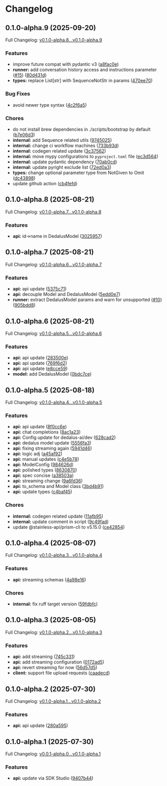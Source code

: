 # Changelog

## 0.1.0-alpha.9 (2025-09-20)

Full Changelog: [v0.1.0-alpha.8...v0.1.0-alpha.9](https://github.com/dedalus-labs/dedalus-sdk-python/compare/v0.1.0-alpha.8...v0.1.0-alpha.9)

### Features

* improve future compat with pydantic v3 ([a8fac0e](https://github.com/dedalus-labs/dedalus-sdk-python/commit/a8fac0ef8327430609f8bb15db096afecb3883ae))
* **runner:** add conversation history access and instructions parameter ([#15](https://github.com/dedalus-labs/dedalus-sdk-python/issues/15)) ([80d431d](https://github.com/dedalus-labs/dedalus-sdk-python/commit/80d431d07a85d374c9f974e786395596f1ba87a7))
* **types:** replace List[str] with SequenceNotStr in params ([470ee70](https://github.com/dedalus-labs/dedalus-sdk-python/commit/470ee7096075ac6298514ef751a8a6a6e296d0ab))


### Bug Fixes

* avoid newer type syntax ([4c2f6a5](https://github.com/dedalus-labs/dedalus-sdk-python/commit/4c2f6a5fb9de912f51eaceb129404ba2a7de57fc))


### Chores

* do not install brew dependencies in ./scripts/bootstrap by default ([b7e06d3](https://github.com/dedalus-labs/dedalus-sdk-python/commit/b7e06d307e626ae5d41189de50697f41c8bebfac))
* **internal:** add Sequence related utils ([9745025](https://github.com/dedalus-labs/dedalus-sdk-python/commit/9745025a9810eebc01de9591d37a099a04184b84))
* **internal:** change ci workflow machines ([733b93d](https://github.com/dedalus-labs/dedalus-sdk-python/commit/733b93d423e6ef1b4a33ae887ca472255afe4963))
* **internal:** codegen related update ([3c37562](https://github.com/dedalus-labs/dedalus-sdk-python/commit/3c37562c59321946e9750170fcef203a9fe15266))
* **internal:** move mypy configurations to `pyproject.toml` file ([ec3d564](https://github.com/dedalus-labs/dedalus-sdk-python/commit/ec3d56422bea912fafe9c43403dde7028fa97f75))
* **internal:** update pydantic dependency ([70ab0cd](https://github.com/dedalus-labs/dedalus-sdk-python/commit/70ab0cdb89b9829a1203cb922dcc7f11474c2cd4))
* **internal:** update pyright exclude list ([72ed0a3](https://github.com/dedalus-labs/dedalus-sdk-python/commit/72ed0a3bf91d86d18dddd90b3e95967cd3443f85))
* **types:** change optional parameter type from NotGiven to Omit ([dc43898](https://github.com/dedalus-labs/dedalus-sdk-python/commit/dc438989d20a3501a99401ffc1f182b8d67672e5))
* update github action ([cb4fefd](https://github.com/dedalus-labs/dedalus-sdk-python/commit/cb4fefd026cd176f56d3b5b12cdaffd2d7ddbdc6))

## 0.1.0-alpha.8 (2025-08-21)

Full Changelog: [v0.1.0-alpha.7...v0.1.0-alpha.8](https://github.com/dedalus-labs/dedalus-sdk-python/compare/v0.1.0-alpha.7...v0.1.0-alpha.8)

### Features

* **api:** id-&gt;name in DedalusModel ([3025957](https://github.com/dedalus-labs/dedalus-sdk-python/commit/3025957f80d8f4dda8c776a8c44598db95ec3065))

## 0.1.0-alpha.7 (2025-08-21)

Full Changelog: [v0.1.0-alpha.6...v0.1.0-alpha.7](https://github.com/dedalus-labs/dedalus-sdk-python/compare/v0.1.0-alpha.6...v0.1.0-alpha.7)

### Features

* **api:** api update ([5375c71](https://github.com/dedalus-labs/dedalus-sdk-python/commit/5375c71f60a9647d4e106faf4b18e07ab48abb49))
* **api:** decouple Model and DedalusModel ([5edd0e7](https://github.com/dedalus-labs/dedalus-sdk-python/commit/5edd0e78e58b523cb729a51a58a9b49a12091ab9))
* **runner:** extract DedalusModel params and warn for unsupported ([#10](https://github.com/dedalus-labs/dedalus-sdk-python/issues/10)) ([905bdd8](https://github.com/dedalus-labs/dedalus-sdk-python/commit/905bdd89db17bcae0ba54f7a38c237f922836cb0))

## 0.1.0-alpha.6 (2025-08-21)

Full Changelog: [v0.1.0-alpha.5...v0.1.0-alpha.6](https://github.com/dedalus-labs/dedalus-sdk-python/compare/v0.1.0-alpha.5...v0.1.0-alpha.6)

### Features

* **api:** api update ([283500e](https://github.com/dedalus-labs/dedalus-sdk-python/commit/283500e638288e248715ac84092727884b0d404d))
* **api:** api update ([769f6d2](https://github.com/dedalus-labs/dedalus-sdk-python/commit/769f6d24cf4458795a2d6a4a1ce5487e24d3b34b))
* **api:** api update ([e8cce59](https://github.com/dedalus-labs/dedalus-sdk-python/commit/e8cce59df56ade2c3be785a4ab68be694b36b325))
* **model:** add DedalusModel ([0bdc7ce](https://github.com/dedalus-labs/dedalus-sdk-python/commit/0bdc7ce32b8c0099d74fbd71afb6c20efc5c2618))

## 0.1.0-alpha.5 (2025-08-18)

Full Changelog: [v0.1.0-alpha.4...v0.1.0-alpha.5](https://github.com/dedalus-labs/dedalus-sdk-python/compare/v0.1.0-alpha.4...v0.1.0-alpha.5)

### Features

* **api:** api update ([8f0cc6e](https://github.com/dedalus-labs/dedalus-sdk-python/commit/8f0cc6eb025ab9c77959390cf26031383bd07001))
* **api:** chat completions ([8ac1a23](https://github.com/dedalus-labs/dedalus-sdk-python/commit/8ac1a23d9c1c37d4de90073dfad6149c83bba2fa))
* **api:** Config update for dedalus-ai/dev ([628cad2](https://github.com/dedalus-labs/dedalus-sdk-python/commit/628cad286ab5da905070f3b8cfb6745b9d9fa29d))
* **api:** dedalus model update ([5556fa3](https://github.com/dedalus-labs/dedalus-sdk-python/commit/5556fa35efbc79ebca565e2cc343b5352c1b10d7))
* **api:** fixing streaming again ([5941d46](https://github.com/dedalus-labs/dedalus-sdk-python/commit/5941d4689192cd099836d201b386ab1503c1fe2b))
* **api:** logic adj ([a45af92](https://github.com/dedalus-labs/dedalus-sdk-python/commit/a45af925e9dcf78e96759532fefdf107f011177e))
* **api:** manual updates ([c4e5b78](https://github.com/dedalus-labs/dedalus-sdk-python/commit/c4e5b787260c849d231961f5cd22369914f41485))
* **api:** ModelConfig ([984626d](https://github.com/dedalus-labs/dedalus-sdk-python/commit/984626d0bc599656a3cdf9c475f4555d1008983a))
* **api:** polished types ([8630870](https://github.com/dedalus-labs/dedalus-sdk-python/commit/863087056b6ccbdcfd40aaf6d4f4e7f203504e97))
* **api:** spec concise ([a38503a](https://github.com/dedalus-labs/dedalus-sdk-python/commit/a38503a65686e3d621f1824536ec1ab6c81515d3))
* **api:** streaming change ([9a6fd36](https://github.com/dedalus-labs/dedalus-sdk-python/commit/9a6fd36da06e70617706dbd4ca4d5a918eea63bb))
* **api:** to_schema and Model class ([3bd4b91](https://github.com/dedalus-labs/dedalus-sdk-python/commit/3bd4b9173773b28ddda3707dfd0dc2fc408dc0a7))
* **api:** update types ([c4baf45](https://github.com/dedalus-labs/dedalus-sdk-python/commit/c4baf451c36f6148aa9e4ab0bc2e8b47c863a8c4))


### Chores

* **internal:** codegen related update ([11afb95](https://github.com/dedalus-labs/dedalus-sdk-python/commit/11afb95b52fbb39f028b3af9671caf5d3971ecb1))
* **internal:** update comment in script ([9c49fad](https://github.com/dedalus-labs/dedalus-sdk-python/commit/9c49fad176ac16c1b204261229a1e385df62df0f))
* update @stainless-api/prism-cli to v5.15.0 ([ce42854](https://github.com/dedalus-labs/dedalus-sdk-python/commit/ce428545f33a6d02b9b1497a2cd93f4af0cb1740))

## 0.1.0-alpha.4 (2025-08-07)

Full Changelog: [v0.1.0-alpha.3...v0.1.0-alpha.4](https://github.com/dedalus-labs/dedalus-sdk-python/compare/v0.1.0-alpha.3...v0.1.0-alpha.4)

### Features

* **api:** streaming schemas ([4a98e16](https://github.com/dedalus-labs/dedalus-sdk-python/commit/4a98e16c5cb406ecabcc30e262299d2eed3517bf))


### Chores

* **internal:** fix ruff target version ([59fdbfc](https://github.com/dedalus-labs/dedalus-sdk-python/commit/59fdbfc95857204f04c35acd156665a54a7825c6))

## 0.1.0-alpha.3 (2025-08-05)

Full Changelog: [v0.1.0-alpha.2...v0.1.0-alpha.3](https://github.com/dedalus-labs/dedalus-sdk-python/compare/v0.1.0-alpha.2...v0.1.0-alpha.3)

### Features

* **api:** add streaming ([745c331](https://github.com/dedalus-labs/dedalus-sdk-python/commit/745c33166a671b79a978961d576064618cc80bcb))
* **api:** add streaming configuration ([0172ad5](https://github.com/dedalus-labs/dedalus-sdk-python/commit/0172ad5175dd15650252a084f213b16c56b8befc))
* **api:** revert streaming for now ([56d57d5](https://github.com/dedalus-labs/dedalus-sdk-python/commit/56d57d5a19034eec13d5a98a86d133d36ac2830a))
* **client:** support file upload requests ([caadecd](https://github.com/dedalus-labs/dedalus-sdk-python/commit/caadecdf5c75297819cd41fe3adcc5f7af3de772))

## 0.1.0-alpha.2 (2025-07-30)

Full Changelog: [v0.1.0-alpha.1...v0.1.0-alpha.2](https://github.com/dedalus-labs/dedalus-sdk-python/compare/v0.1.0-alpha.1...v0.1.0-alpha.2)

### Features

* **api:** api update ([280a595](https://github.com/dedalus-labs/dedalus-sdk-python/commit/280a595b3d3900625cfdf26be12027a88eff9618))

## 0.1.0-alpha.1 (2025-07-30)

Full Changelog: [v0.0.1-alpha.0...v0.1.0-alpha.1](https://github.com/dedalus-labs/dedalus-sdk-python/compare/v0.0.1-alpha.0...v0.1.0-alpha.1)

### Features

* **api:** update via SDK Studio ([9407b44](https://github.com/dedalus-labs/dedalus-sdk-python/commit/9407b44fa8dbd4df7c18c36eab95a5573399810a))
